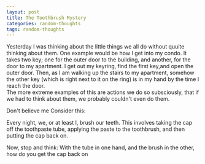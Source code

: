 ```yaml
---
layout: post
title: The Toothbrush Mystery
categories: random-thoughts
tags: random-thoughts
---
```

<p>Yesterday I was thinking about the little things we all do without quuite thinking about them.  One example would be how I get into my condo.  It takes two key; one for the outer door to the building, and another, for the door to my apartment.  I get out my keyring, find the first key,and open the outer door.  Then, as I am walking up the stairs to my apartment, somehow the other key (which is right next to it on the ring) is in my hand by the time I reach the door.<br />The more extreme examples of this are actions we do so subsciously, that if we had to think about them, we probably couldn't even do them.</p>
<p>Don't believe me   Consider this:</p>
<p>Every night, we, or at least I, brush our teeth.  This involves taking the cap off the toothpaste tube, applying the paste to the toothbrush, and then putting the cap back on.  </p>
<p>Now, stop and think:  With the tube in one hand, and the brush in the other, how do you get the cap back on </p>
<p> </p>